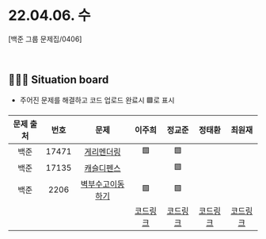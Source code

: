 # 22.04.06. 수

[백준 그룹 문제집/0406]

</br>

## 🧑🏽‍💻 Situation board
- 주어진 문제를 해결하고 코드 업로드 완료시 🟩로 표시

| 문제 출처   | 번호       | 문제      | 이주희  | 정교준  | 정태환  | 최원재  |
| :--------: | :--------: | :--------: | :--------: | :-------: | :-------: |  :-------: |
|백준|17471|[게리멘더링](https://www.acmicpc.net/problem/17471)      | 🟩   | 🟩  |    |    |
|백준|17135|[캐슬디펜스](https://www.acmicpc.net/problem/17135)      |    |  🟩  |    |   |
|백준|2206|[벽부수고이동하기](https://www.acmicpc.net/problem/2206)   | 🟩   |  🟩  |    |   |
||||  [코드링크](이주희/README.md) | [코드링크](정교준/README.md) | [코드링크](정태환/README.md) | [코드링크](최원재/README.md)  |
